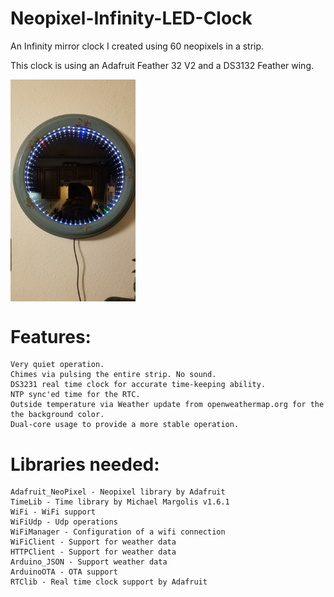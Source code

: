 # Neopixel-Infinity-LED-Clock
An Infinity mirror clock I created using 60 neopixels in a strip.

This clock is using an Adafruit Feather 32 V2 and a DS3132 Feather wing.

<img align="top" width=200 src="20180128_Clock.jpg">


# Features:

    Very quiet operation.
    Chimes via pulsing the entire strip. No sound.
    DS3231 real time clock for accurate time-keeping ability.
    NTP sync'ed time for the RTC.
    Outside temperature via Weather update from openweathermap.org for the the background color.
    Dual-core usage to provide a more stable operation.


# Libraries needed:

    Adafruit_NeoPixel - Neopixel library by Adafruit
    TimeLib - Time library by Michael Margolis v1.6.1
    WiFi - WiFi support
    WiFiUdp - Udp operations
    WiFiManager - Configuration of a wifi connection
    WiFiClient - Support for weather data
    HTTPClient - Support for weather data
    Arduino_JSON - Support weather data
    ArduinoOTA - OTA support
    RTClib - Real time clock support by Adafruit
